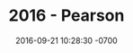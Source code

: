 ---
title: "2016 - Pearson"
date: 2016-09-21 10:28:30 -0700
categories:
- timeline
year: 2016
description: >
  Gained expertise in React 15 and Redux 3 to develop modular, component driven interfaces focused on scalability and maintainability.

year-direction: left
year-duplicate: true
---